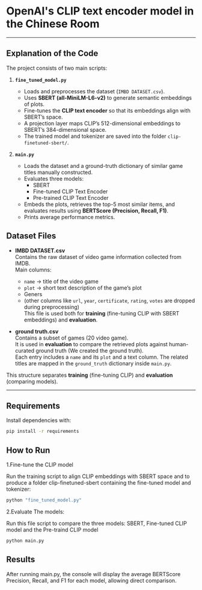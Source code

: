 # OpenAI's CLIP text encoder model in the Chinese Room

---

## Explanation of the Code

The project consists of two main scripts:

1. **`fine_tuned_model.py`**  
   - Loads and preprocesses the dataset (`IMBD DATASET.csv`).  
   - Uses **SBERT (all-MiniLM-L6-v2)** to generate semantic embeddings of plots.  
   - Fine-tunes the **CLIP text encoder** so that its embeddings align with SBERT’s space.  
   - A projection layer maps CLIP’s 512-dimensional embeddings to SBERT’s 384-dimensional space.  
   - The trained model and tokenizer are saved into the folder `clip-finetuned-sbert/`.

2. **`main.py`**  
   - Loads the dataset and a ground-truth dictionary of similar game titles manually constructed.  
   - Evaluates three models:
     - SBERT   
     - Fine-tuned CLIP Text Encoder   
     - Pre-trained CLIP Text Encoder  
   - Embeds the plots, retrieves the top-5 most similar items, and evaluates results using **BERTScore (Precision, Recall, F1)**.  
   - Prints average performance metrics.
## Dataset Files

- **IMBD DATASET.csv**  
  Contains the raw dataset of video game information collected from IMDB.  
  Main columns:  
  - `name` → title of the video game  
  - `plot` → short text description of the game’s plot
  - Geners
  - (other columns like `url`, `year`, `certificate`, `rating`, `votes` are dropped during preprocessing)  
  This file is used both for **training** (fine-tuning CLIP with SBERT embeddings) and **evaluation**.

- **ground truth.csv**  
  Contains a subset of games (20 video game).  
  It is used in **evaluation** to compare the retrieved plots against human-curated ground truth (We created the ground truth).  
  Each entry includes a `name` and its `plot` and a text column. The related titles are mapped in the `ground_truth` dictionary inside `main.py`.


This structure separates **training** (fine-tuning CLIP) and **evaluation** (comparing models).

---

## Requirements
Install dependencies with:

```bash
pip install -r requirements
```
## How to Run
1.Fine-tune the CLIP model

Run the training script to align CLIP embeddings with SBERT space and to produce a folder clip-finetuned-sbert containing the fine-tuned model and tokenizer:

```bash
python "fine_tuned_model.py"

```
2.Evaluate The models:

Run this file script to compare the three models: SBERT, Fine-tuned CLIP model and the Pre-traind CLIP model

```bash
python main.py
```
## Results

After running main.py, the console will display the average BERTScore Precision, Recall, and F1 for each model, allowing direct comparison.
